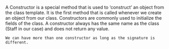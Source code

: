 A Constructor is a special method that is used to ‘construct’ an object from the class template. 
It is the first method that is called whenever we create an object from our class. 
Constructors are commonly used to initialize the fields of the class.
A constructor always has the same name as the class (Staff in our case) and does not return any value.
```ad-note
We can have more than one constructor as long as the signature is different.
```